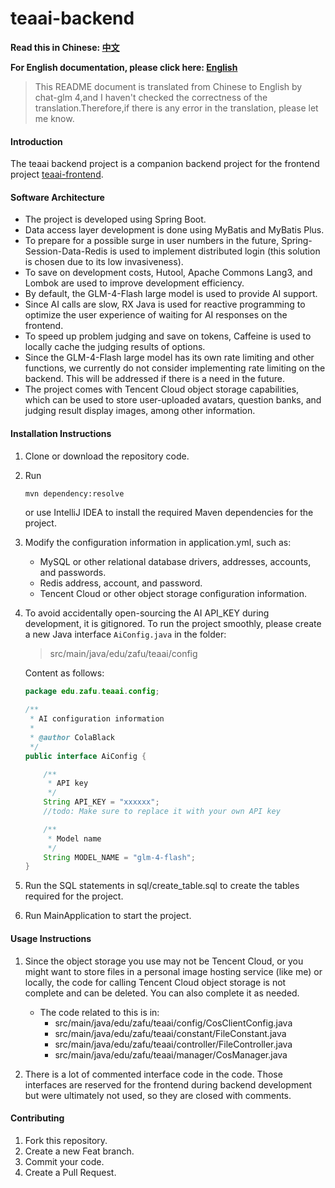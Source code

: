 # teaai-backend

**Read this in Chinese: [中文](README.md)**

**For English documentation, please click here: [English](README_en.md)**

> This README document is translated from Chinese to English by chat-glm 4,and I haven't checked the correctness of the translation.Therefore,if there is any error in the translation, please let me know.

#### Introduction
The teaai backend project is a companion backend project for the frontend project [teaai-frontend](https://gitee.com/colablack/teaai-frontend).

#### Software Architecture

- The project is developed using Spring Boot.
- Data access layer development is done using MyBatis and MyBatis Plus.
- To prepare for a possible surge in user numbers in the future, Spring-Session-Data-Redis is used to implement distributed login (this solution is chosen due to its low invasiveness).
- To save on development costs, Hutool, Apache Commons Lang3, and Lombok are used to improve development efficiency.
- By default, the GLM-4-Flash large model is used to provide AI support.
- Since AI calls are slow, RX Java is used for reactive programming to optimize the user experience of waiting for AI responses on the frontend.
- To speed up problem judging and save on tokens, Caffeine is used to locally cache the judging results of options.
- Since the GLM-4-Flash large model has its own rate limiting and other functions, we currently do not consider implementing rate limiting on the backend. This will be addressed if there is a need in the future.
- The project comes with Tencent Cloud object storage capabilities, which can be used to store user-uploaded avatars, question banks, and judging result display images, among other information.

#### Installation Instructions

1. Clone or download the repository code.
2. Run
    ```bash
    mvn dependency:resolve
    ```
   or use IntelliJ IDEA to install the required Maven dependencies for the project.
3. Modify the configuration information in application.yml, such as:
    - MySQL or other relational database drivers, addresses, accounts, and passwords.
    - Redis address, account, and password.
    - Tencent Cloud or other object storage configuration information.
4. To avoid accidentally open-sourcing the AI API_KEY during development, it is gitignored. To run the project smoothly, please create a new Java interface `AiConfig.java` in the folder:
   > src/main/java/edu/zafu/teaai/config

   Content as follows:
    ```java
    package edu.zafu.teaai.config;

    /**
     * AI configuration information
     *
     * @author ColaBlack
     */
    public interface AiConfig {

        /**
         * API key
         */
        String API_KEY = "xxxxxx";
        //todo: Make sure to replace it with your own API key

        /**
         * Model name
         */
        String MODEL_NAME = "glm-4-flash";
    }
    ```

5. Run the SQL statements in sql/create_table.sql to create the tables required for the project.
6. Run MainApplication to start the project.

#### Usage Instructions

1. Since the object storage you use may not be Tencent Cloud, or you might want to store files in a personal image hosting service (like me) or locally, the code for calling Tencent Cloud object storage is not complete and can be deleted. You can also complete it as needed.
    - The code related to this is in:
        - src/main/java/edu/zafu/teaai/config/CosClientConfig.java
        - src/main/java/edu/zafu/teaai/constant/FileConstant.java
        - src/main/java/edu/zafu/teaai/controller/FileController.java
        - src/main/java/edu/zafu/teaai/manager/CosManager.java

2. There is a lot of commented interface code in the code. Those interfaces are reserved for the frontend during backend development but were ultimately not used, so they are closed with comments.

#### Contributing

1. Fork this repository.
2. Create a new Feat branch.
3. Commit your code.
4. Create a Pull Request.

